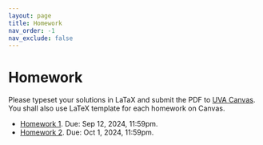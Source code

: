 ```yaml
---
layout: page
title: Homework
nav_order: -1
nav_exclude: false
---
```


Homework
========

Please typeset your solutions in LaTaX and submit the PDF to [UVA Canvas](https://canvas.its.virginia.edu/courses/100784/assignments).
You shall also use LaTeX template for each homework on Canvas.

- [Homework 1](assets/pdf/hw1.pdf). Due: Sep 12, 2024, 11:59pm.
- [Homework 2](assets/pdf/hw2.pdf). Due: Oct 1, 2024, 11:59pm.


<!-- 
- [Homework 2](assets/pdf/hw2.pdf). Due: TBD
- [Homework 3](assets/pdf/hw3.pdf). Due: TBD
- [Homework 4](assets/pdf/hw4.pdf). Due: TBD
 -->


